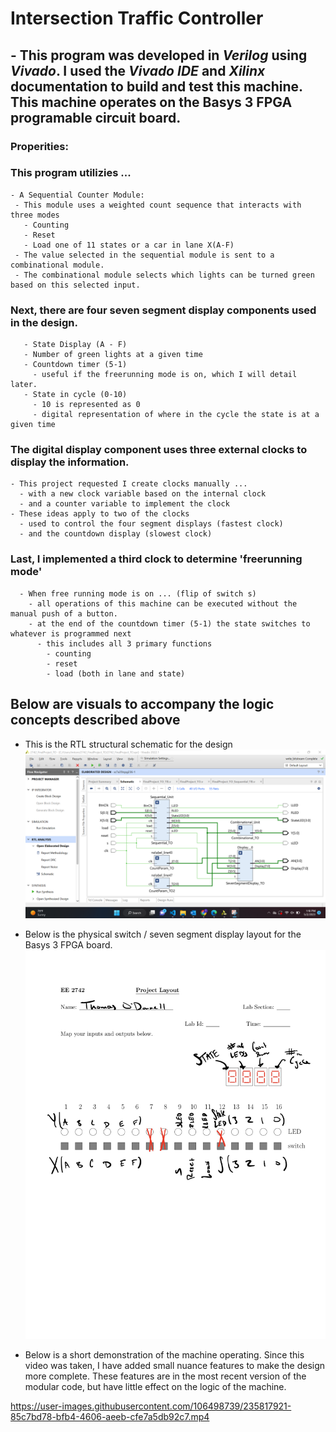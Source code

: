 # Intersection Traffic Controller 

## - This program was developed in *Verilog* using *Vivado*. I used the *Vivado IDE* and *Xilinx* documentation to build and test this machine. This machine operates on the **Basys 3 FPGA** programable circuit board.  

### **Properities:** 

### This program utilizies ... 
    - A Sequential Counter Module:
     - This module uses a weighted count sequence that interacts with three modes
       - Counting 
       - Reset
       - Load one of 11 states or a car in lane X(A-F) 
     - The value selected in the sequential module is sent to a combinational module. 
     - The combinational module selects which lights can be turned green based on this selected input. 
  
  
### Next, there are four seven segment display components used in the design.
       - State Display (A - F)
       - Number of green lights at a given time 
       - Countdown timer (5-1) 
         - useful if the freerunning mode is on, which I will detail later. 
       - State in cycle (0-10)
         - 10 is represented as 0
         - digital representation of where in the cycle the state is at a given time

### The digital display component uses three external clocks to display the information. 
    - This project requested I create clocks manually ...
      - with a new clock variable based on the internal clock
      - and a counter variable to implement the clock 
    - These ideas apply to two of the clocks
      - used to control the four segment displays (fastest clock)
      - and the countdown display (slowest clock)
 ### Last, I implemented a third clock to determine 'freerunning mode'
      - When free running mode is on ... (flip of switch s)
        - all operations of this machine can be executed without the manual push of a button. 
        - at the end of the countdown timer (5-1) the state switches to whatever is programmed next
          - this includes all 3 primary functions 
            - counting 
            - reset
            - load (both in lane and state)


## Below are visuals to accompany the logic concepts described above 

- This is the RTL structural schematic for the design 
![alt text](Attachments/FinalProjectSchematic2742.png "Schematic")

- Below is the physical switch / seven segment display layout for the Basys 3 FPGA board. 
![alt text](Attachments/ConstraintLayout.jpg "Board Layout")

- Below is a short demonstration of the machine operating. Since this video was taken, I have added small nuance features to make the design more complete. These features are in the most recent version of the modular code, but have little effect on the logic of the machine. 
  




https://user-images.githubusercontent.com/106498739/235817921-85c7bd78-bfb4-4606-aeeb-cfe7a5db92c7.mp4



